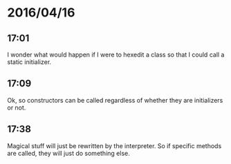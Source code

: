 # 2016/04/16

## 17:01

I wonder what would happen if I were to hexedit a class so that I could call
a static initializer.

## 17:09

Ok, so constructors can be called regardless of whether they are
initializers or not.

## 17:38

Magical stuff will just be rewritten by the interpreter. So if specific methods
are called, they will just do something else.

